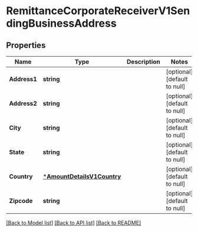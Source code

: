# RemittanceCorporateReceiverV1SendingBusinessAddress

## Properties
Name | Type | Description | Notes
------------ | ------------- | ------------- | -------------
**Address1** | **string** |  | [optional] [default to null]
**Address2** | **string** |  | [optional] [default to null]
**City** | **string** |  | [optional] [default to null]
**State** | **string** |  | [optional] [default to null]
**Country** | [***AmountDetailsV1Country**](Amount_details.v1_country.md) |  | [optional] [default to null]
**Zipcode** | **string** |  | [optional] [default to null]

[[Back to Model list]](../README.md#documentation-for-models) [[Back to API list]](../README.md#documentation-for-api-endpoints) [[Back to README]](../README.md)

